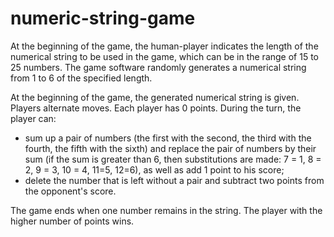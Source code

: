# numeric-string-game
At the beginning of the game, the human-player indicates the length of the numerical string to be used in the game, which can be in the range of 15 to 25 numbers. The game software randomly generates a numerical string from 1 to 6 of the specified length. 

At the beginning of the game, the generated numerical string is given. Players alternate moves. Each player has 0 points. During the turn, the player can: 
 - sum up a pair of numbers (the first with the second, the third with the fourth, the fifth with the sixth) and replace the pair of numbers by their sum  (if the sum is greater than 6, then substitutions are made: 7 = 1, 8 = 2, 9 = 3, 10 = 4, 11=5, 12=6), as well as add 1 point to his score;
 - delete the number that is left without a pair and subtract two points from the opponent's score. 
 
The game ends when one number remains in the string. The player with the higher number of points wins. 

